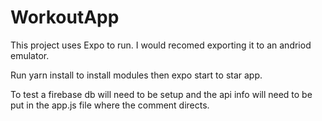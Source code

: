 # WorkoutApp

This project uses Expo to run. I would recomed exporting it to an andriod emulator.

Run yarn install to install modules then expo start to star app.

To test a firebase db will need to be setup and the api info will need to be put in the app.js file where the comment directs.
